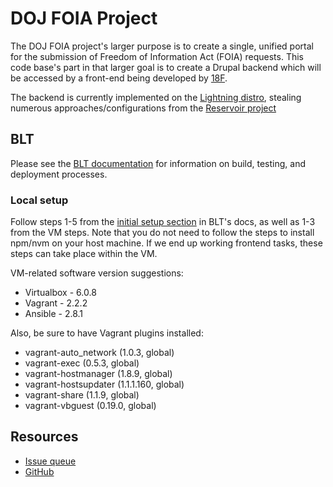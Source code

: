 # DOJ FOIA Project

The DOJ FOIA project's larger purpose is to create a single, unified portal for the submission of Freedom of Information Act (FOIA) requests.  This code base's part in that larger goal is to create a Drupal backend which will be accessed by a front-end being developed by [18F](https://18f.gsa.gov).

The backend is currently implemented on the [Lightning distro](https://github.com/acquia/lightning), stealing numerous approaches/configurations from the [Reservoir project](https://github.com/acquia/reservoir)

## BLT

Please see the [BLT documentation](http://blt.readthedocs.io/en/latest/) for information on build, testing, and deployment processes.

### Local setup

Follow steps 1-5 from the [initial setup section](https://docs.acquia.com/blt/developer/onboarding/#initial-set-up) in BLT's docs, as well as 1-3 from the VM steps. Note that you do not need to follow the steps to install npm/nvm on your host machine. If we end up working frontend tasks, these steps can take place within the VM.

VM-related software version suggestions:
- Virtualbox - 6.0.8
- Vagrant - 2.2.2
- Ansible - 2.8.1

Also, be sure to have Vagrant plugins installed:
- vagrant-auto_network (1.0.3, global)
- vagrant-exec (0.5.3, global)
- vagrant-hostmanager (1.8.9, global)
- vagrant-hostsupdater (1.1.1.160, global)
- vagrant-share (1.1.9, global)
- vagrant-vbguest (0.19.0, global)

## Resources

* [Issue queue](https://github.com/18F/beta.foia.gov/issues)
* [GitHub](https://github.com/usdoj/foia)

